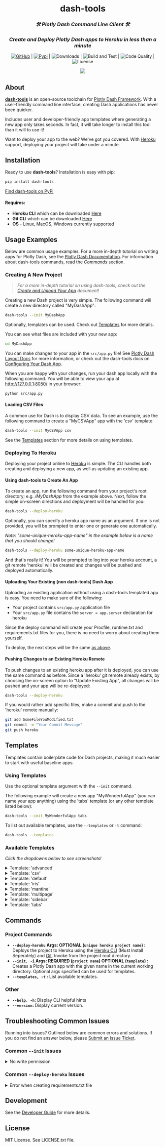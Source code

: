 <div align="center"><h1><b>dash-tools</b><br>
</h1>
<h3>
<i>🛠️ Plotly Dash Command Line Client 🛠️</i>
</h3>
<h3><b><i>Create and Deploy Plotly Dash apps to Heroku in less than a minute</i></b></h3> 


[![GitHub](https://img.shields.io/github/stars/andrew-hossack/dash-tools?style=flat-square)](https://github.com/andrew-hossack/dash-tools) | [![Pypi](https://img.shields.io/pypi/v/dash-tools?style=flat-square)](https://pypi.org/project/dash-tools/) | ![Downloads](https://img.shields.io/pypi/dm/dash-tools?style=flat-square) | ![Build and Test](https://img.shields.io/github/workflow/status/andrew-hossack/dash-tools/Build%20and%20Test%20on%20Push%20or%20PR?label=Build%20and%20Test) | ![Code Quality](https://img.shields.io/lgtm/grade/python/github/andrew-hossack/dash-tools?label=Code%20Quality) | ![License](https://img.shields.io/github/license/andrew-hossack/dash-tools)

![](docs/intro_gif.gif)



</div>

## **About**

[**dash-tools**](https://github.com/andrew-hossack/dash-tools) is an open-source toolchain for [Plotly Dash Framework](https://dash.plotly.com/introduction). With a user-friendly command line interface, creating Dash applications has never been quicker.

Includes user and developer-friendly app templates where generating a new app only takes seconds. In fact, it will take longer to install this tool than it will to use it!

Want to deploy your app to the web? We've got you covered. With [Heroku](https://heroku.com/) support, deploying your project will take under a minute.

## **Installation**

Ready to use **dash-tools**? Installation is easy with pip:

```bash
pip install dash-tools
```
[Find dash-tools on PyPi](https://pypi.org/project/dash-tools/) 

#### Requires:

- **Heroku CLI** which can be downloaded [Here](https://devcenter.heroku.com/articles/heroku-cli#install-the-heroku-cli)
- **Git CLI** which can be downloaded [Here](https://git-scm.com/downloads)
- **OS** - Linux, MacOS, Windows currently supported 

## **Usage Examples**

Below are common usage examples. For a more in-depth tutorial on writing apps for Plotly Dash, see the [Plotly Dash Documentation](https://dash.plotly.com/layout). For information about dash-tools commands, read the [_Commands_](#commands) section.

### **Creating A New Project**

> _For a more in-depth tutorial on using dash-tools, check out the [Create and Upload Your App](/docs/Configuring-Your-App.md) document!_

Creating a new Dash project is very simple. The following command will create a new directory called "MyDashApp":

```bash
dash-tools --init MyDashApp
```

Optionally, templates can be used. Check out [Templates](#templates) for more details.

You can see what files are included with your new app:

```bash
cd MyDashApp
```

You can make changes to your app in the `src/app.py` file! See [Plotly Dash Layout Docs](https://dash.plotly.com/layout) for more information, or check out the dash-tools docs on [Configuring Your Dash App](/docs/Configuring-Your-App.md).

When you are happy with your changes, run your dash app locally with the following command. You will be able to view your app at http://127.0.0.1:8050/ in your browser:

```bash
python src/app.py
```

#### **Loading CSV Files**

A common use for Dash is to display CSV data. To see an example, use the following command to create a "MyCSVApp" app with the 'csv' template:

```bash
dash-tools --init MyCSVApp csv
```

See the [Templates](#templates) section for more details on using templates.

### **Deploying To Heroku**

Deploying your project online to [Heroku](https://www.heroku.com/) is simple. The CLI handles both creating and deploying a new app, as well as updating an existing app.

#### **Using dash-tools to Create An App**

To create an app, run the following command from your project's root directory; e.g. _/MyDashApp_ from the example above. Next, follow the simple on-screen directions and deployment will be handled for you:

```bash
dash-tools --deploy-heroku
```

Optionally, you can specify a heroku app name as an argument. If one is not provided, you will be prompted to enter one or generate one automatically.

_Note: "some-unique-heroku-app-name" in the example below is a name that you should change!_

```bash
dash-tools --deploy-heroku some-unique-heroku-app-name
```

And that's really it! You will be prompted to log into your heroku account, a git remote 'heroku' will be created and changes will be pushed and deployed automatically.

#### **Uploading Your Existing (non dash-tools) Dash App**

Uploading an existing application without using a dash-tools templated app is easy. You need to make sure of the following:

- Your project contains `src/app.py` application file
- Your `src/app.py` file contains the `server = app.server` declaration for heroku

Since the deploy command will create your Procfile, runtime.txt and requirements.txt files for you, there is no need to worry about creating them yourself.

To deploy, the next steps will be the same [as above](#using-dash-tools-to-create-an-app).

#### **Pushing Changes to an Existing Heroku Remote**

To push changes to an existing heroku app after it is deployed, you can use the same command as before. Since a 'heroku' git remote already exists, by choosing the on-screen option to "Update Existing App", all changes will be pushed and your app will be re-deployed:

```bash
dash-tools --deploy-heroku
```

If you would rather add specific files, make a commit and push to the 'heroku' remote manually:

```bash
git add SomeFileYouModified.txt
git commit -m "Your Commit Message"
git push heroku
```

## **Templates**

Templates contain boilerplate code for Dash projects, making it much easier to start with useful baseline apps.

### **Using Templates**

Use the optional template argument with the `--init` command.

The following example will create a new app "MyWonderfulApp" (you can name your app anything) using the 'tabs' template (or any other template listed below):

```bash
dash-tools --init MyWonderfulApp tabs
```

To list out available templates, use the `--templates` or `-t` command:

```bash
dash-tools --templates
```

### **Available Templates**

_Click the dropdowns below to see screenshots!_

<details><summary>Template: 'advanced'</summary>

_To use this template, type: `dash-tools --init MyFuturisticApp advanced`_

Advanced multi-page template. Includes examples of ClientsideCallbacks, multi-page routing, external stylesheets, header, footer, and 404 page.
![](docs/advanced_theme.png)

</details>

<details><summary>Template: 'csv'</summary>

_To use this template, type: `dash-tools --init MyCSVLoaderApp csv`_

Example of CSV file loading. Includes the default CSV load example from Plotly.
![](docs/csv_template.png)

</details>

<details><summary>Template: 'default'</summary>

_To use this template, type: `dash-tools --init MyAmazingApp default`_

Basic Dash template. See [Dash Docs](https://dash.plotly.com/layout)
![](docs/default_theme.png)

</details>

<details><summary>Template: 'iris'</summary>

_To use this template, type: `dash-tools --init MyFantasticApp iris`_

Iris theme. See [Faculty.ai Example](https://dash-bootstrap-components.opensource.faculty.ai/examples/iris/)
![](docs/iris_theme.png)

</details>

<details><summary>Template: 'mantine'</summary>

_To use this template, type: `dash-tools --init MyGreatApp mantine`_

Basic mantine template. See [Dash Mantine](https://www.dash-mantine-components.com/)
![](docs/mantine_theme.png)

</details>

<details><summary>Template: 'multipage'</summary>

_To use this template, type: `dash-tools --init MyPristineApp multipage`_

New multipage theme. See [Multipage Plugin](https://github.com/plotly/dash-labs/blob/main/docs/08-MultiPageDashApp.md)
![](docs/multipage_new_theme.png)

</details>

<details><summary>Template: 'sidebar'</summary>

_To use this template, type: `dash-tools --init MySnazzyApp sidebar`_

Sidebar theme. See [Faculty.ai Example](https://dash-bootstrap-components.opensource.faculty.ai/examples/simple-sidebar/)
![](docs/sidebar_theme.png)

</details>

<details><summary>Template: 'tabs'</summary>

_To use this template, type: `dash-tools --init MyBeautifulApp tabs`_

Tabs theme with dynamically generated content. See [Faculty.ai Example](https://dash-bootstrap-components.opensource.faculty.ai/examples/graphs-in-tabs/)
![](docs/tabs_theme.png)

</details>

## **Commands**

### **Project Commands**

- **`--deploy-heroku` Args: OPTIONAL (`unique heroku project name`) :** Deploys the project to Heroku using the [Heroku CLI](https://devcenter.heroku.com/categories/command-line) (Must Install Seperately) and [Git](https://git-scm.com/downloads). Invoke from the project root directory.
- **`--init, -i` Args: REQUIRED (`project name`) OPTIONAL (`template`) :** Creates a Plotly Dash app with the given name in the current working directory. Optional args specified can be used for templates.
- **`--templates, -t` :** List available templates.

### **Other**

- **`--help, -h`:** Display CLI helpful hints
- **`--version`:** Display current version.

## **Troubleshooting Common Issues**

Running into issues? Outlined below are common errors and solutions. If you do not find an answer below, please [Submit an Issue Ticket](https://github.com/andrew-hossack/dash-tools/issues).

### **Common `--init` Issues**

<details><summary>No write permission</summary>

_Problem:_ You receive a 'write permission' error while trying to init a new app

_Solution:_ Please check your write permissions for the current directory. Try the init command from a different directory.

</details>

### **Common `--deploy-heroku` Issues**

<details><summary>Error when creating requirements.txt file</summary>

_Problem:_ You encounter an error when generating a requirements.txt file

_Solution:_ Verify that you are running the `dash-tools --deploy-heroku` command from a valid plotly dash app directory. E.g. there is a `src/app.py` file.

</details>

## **Development**

See the [Developer Guide](CONTRIBUTING.md) for more details.

## **License**

MIT License. See LICENSE.txt file.
